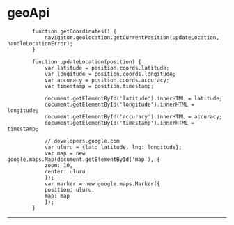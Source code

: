 # geoApi


            function getCoordinates() {
                navigator.geolocation.getCurrentPosition(updateLocation, handleLocationError);
            }

            function updateLocation(position) {
                var latitude = position.coords.latitude;
                var longitude = position.coords.longitude;
                var accuracy = position.coords.accuracy;
                var timestamp = position.timestamp;

                document.getElementById('latitude').innerHTML = latitude;
                document.getElementById('longitude').innerHTML = longitude;
                document.getElementById('accuracy').innerHTML = accuracy;
                document.getElementById('timestamp').innerHTML = timestamp;

                // developers.google.com
                var uluru = {lat: latitude, lng: longitude};
                var map = new google.maps.Map(document.getElementById('map'), {
                zoom: 10,
                center: uluru
                });
                var marker = new google.maps.Marker({
                position: uluru,
                map: map
                });
            }

---
